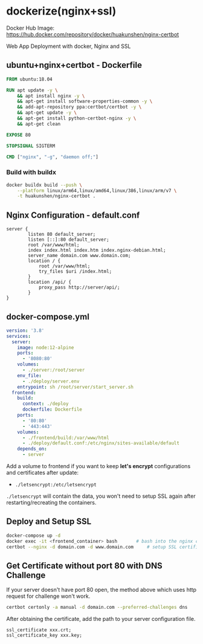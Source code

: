 # dockerize(nginx+ssl)

Docker Hub Image: https://hub.docker.com/repository/docker/huakunshen/nginx-certbot

Web App Deployment with docker, Nginx and SSL

## ubuntu+nginx+certbot - Dockerfile

```Dockerfile
FROM ubuntu:18.04

RUN apt update -y \
    && apt install nginx -y \
    && apt-get install software-properties-common -y \
    && add-apt-repository ppa:certbot/certbot -y \
    && apt-get update -y \
    && apt-get install python-certbot-nginx -y \
    && apt-get clean

EXPOSE 80

STOPSIGNAL SIGTERM

CMD ["nginx", "-g", "daemon off;"]
```

### Build with buildx

```bash
docker buildx build --push \
    --platform linux/arm64,linux/amd64,linux/386,linux/arm/v7 \
    -t huakunshen/nginx-certbot .
```

## Nginx Configuration - default.conf

```
server {
        listen 80 default_server;
        listen [::]:80 default_server;
        root /var/www/html;
        index index.html index.htm index.nginx-debian.html;
        server_name domain.com www.domain.com;
        location / {
            root /var/www/html;
            try_files $uri /index.html;
        }
        location /api/ {
            proxy_pass http://server/api/;
        }
}
```

## docker-compose.yml

```yaml
version: '3.8'
services:
  server:
    image: node:12-alpine
    ports:
      - '8080:80'
    volumes:
      - ./server:/root/server
    env_file:
      - ./deploy/server.env
    entrypoint: sh /root/server/start_server.sh
  frontend:
    build:
      context: ./deploy
      dockerfile: Dockerfile
    ports:
      - '80:80'
      - '443:443'
    volumes:
      - ./frontend/build:/var/www/html
      - ./deploy/default.conf:/etc/nginx/sites-available/default
    depends_on:
      - server
```

Add a volume to frontend if you want to keep **let's encrypt** configurations and certificates after update:

- `./letsencrypt:/etc/letsencrypt`

`./letsencrypt` will contain the data, you won't need to setup SSL again after restarting/recreating the containers.

## Deploy and Setup SSL

```bash
docker-compose up -d
docker exec -it <frontend_container> bash       # bash into the nginx container
certbot --nginx -d domain.com -d www.domain.com     # setup SSL certificate
```

## Get Certificate without port 80 with DNS Challenge

If your server doesn't have port 80 open, the method above which uses http request for challenge
won't work.

```bash
certbot certonly -a manual -d domain.com --preferred-challenges dns
```

After obtaining the certificate, add the path to your server configuration file.

```
ssl_certificate xxx.crt;
ssl_certificate_key xxx.key;
```
